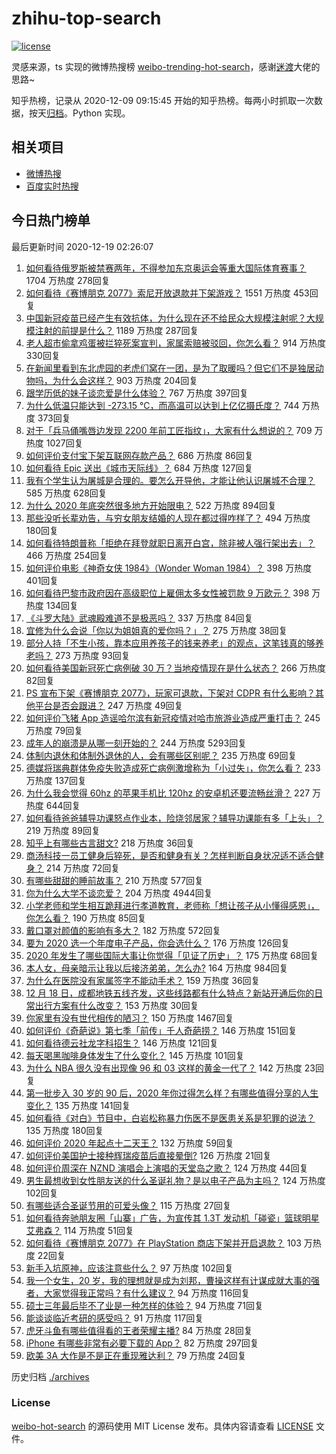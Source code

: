 # zhihu-top-search

[![license](https://img.shields.io/github/license/Arrackisarookie/zhihu-top-search)](https://github.com/Arrackisarookie/zhihu-top-search/blob/master/LICENSE)

灵感来源，ts 实现的微博热搜榜 [weibo-trending-hot-search](https://github.com/justjavac/weibo-trending-hot-search)，感谢[迷渡](https://github.com/justjavac)大佬的思路~

知乎热榜，记录从 2020-12-09 09:15:45 开始的知乎热榜。每两小时抓取一次数据，按天[归档](./archives)。Python 实现。

## 相关项目
+ [微博热搜](https://github.com/Arrackisarookie/weibo-hot-search)
+ [百度实时热搜](https://github.com/Arrackisarookie/baidu-hot-search)

## 今日热门榜单

<!-- Rank Begin -->

最后更新时间 2020-12-19 02:26:07

1. [如何看待俄罗斯被禁赛两年，不得参加东京奥运会等重大国际体育赛事？](https://www.zhihu.com/question/435327527) 1704 万热度 278回复
1. [如何看待《赛博朋克 2077》索尼开放退款并下架游戏？](https://www.zhihu.com/question/435363731) 1551 万热度 453回复
1. [中国新冠疫苗已经产生有效抗体，为什么现在还不给民众大规模注射呢？大规模注射的前提是什么？](https://www.zhihu.com/question/431748876) 1189 万热度 287回复
1. [老人超市偷拿鸡蛋被拦猝死案宣判，家属索赔被驳回，你怎么看？](https://www.zhihu.com/question/435361432) 914 万热度 330回复
1. [在新闻里看到东北虎园的老虎们窝在一团，是为了取暖吗？但它们不是独居动物吗，为什么会这样？](https://www.zhihu.com/question/435127400) 903 万热度 204回复
1. [跟学历低的妹子谈恋爱是什么体验？](https://www.zhihu.com/question/31070823) 767 万热度 397回复
1. [为什么低温只能达到 -273.15 ℃，而高温可以达到上亿亿摄氏度？](https://www.zhihu.com/question/405858890) 744 万热度 373回复
1. [对于「兵马俑嘴唇边发现 2200 年前工匠指纹」，大家有什么想说的？](https://www.zhihu.com/question/435177701) 709 万热度 1027回复
1. [如何评价支付宝下架互联网存款产品？](https://www.zhihu.com/question/435363229) 686 万热度 86回复
1. [如何看待 Epic 送出《城市天际线》？](https://www.zhihu.com/question/435375367) 684 万热度 127回复
1. [我有个学生认为屠城是合理的。要怎么开导他，才能让他认识屠城不合理？](https://www.zhihu.com/question/434467214) 585 万热度 628回复
1. [为什么 2020 年底突然很多地方开始限电？](https://www.zhihu.com/question/434800740) 522 万热度 894回复
1. [那些没听长辈劝告，与穷女朋友结婚的人现在都过得咋样了？](https://www.zhihu.com/question/274465691) 494 万热度 180回复
1. [如何看待特朗普称「拒绝在拜登就职日离开白宫，除非被人强行架出去」？](https://www.zhihu.com/question/435351079) 466 万热度 254回复
1. [如何评价电影《神奇女侠 1984》（Wonder Woman 1984）？](https://www.zhihu.com/question/431434430) 398 万热度 401回复
1. [如何看待巴黎市政府因在高级职位上雇佣太多女性被罚款 9 万欧元？](https://www.zhihu.com/question/435098237) 398 万热度 134回复
1. [《斗罗大陆》武魂殿难道不是极恶吗？](https://www.zhihu.com/question/434900268) 337 万热度 84回复
1. [宜修为什么会说「你以为姐姐真的爱你吗？」？](https://www.zhihu.com/question/426404843) 275 万热度 38回复
1. [部分人持「不生小孩，靠本应用养孩子的钱来养老」的观点，这笔钱真的够养老吗？](https://www.zhihu.com/question/428647620) 273 万热度 93回复
1. [如何看待美国新冠死亡病例破 30 万？当地疫情现在是什么状态？](https://www.zhihu.com/question/435059727) 266 万热度 82回复
1. [PS 宣布下架《赛博朋克 2077》，玩家可退款，下架对 CDPR 有什么影响？其他平台是否会跟进？](https://www.zhihu.com/question/435381558) 247 万热度 49回复
1. [如何评价飞猪 App 造谣哈尔滨有新冠疫情对哈市旅游业造成严重打击？](https://www.zhihu.com/question/435333197) 245 万热度 79回复
1. [成年人的崩溃是从哪一刻开始的？](https://www.zhihu.com/question/313655517) 244 万热度 5293回复
1. [体制内退休和体制外退休的人，会有哪些区别呢？](https://www.zhihu.com/question/435026001) 235 万热度 69回复
1. [德媒将瑞典群体免疫失败造成死亡病例激增称为「小过失」，你怎么看？](https://www.zhihu.com/question/435356865) 233 万热度 137回复
1. [为什么我会觉得 60hz 的苹果手机比 120hz 的安卓机还要流畅丝滑？](https://www.zhihu.com/question/426473871) 227 万热度 644回复
1. [如何看待爸爸辅导功课怒点作业本，险烧邻居家？辅导功课能有多「上头」？](https://www.zhihu.com/question/435380756) 219 万热度 89回复
1. [知乎上有哪些古言甜文?](https://www.zhihu.com/question/415634617) 218 万热度 36回复
1. [商汤科技一员工健身后猝死，是否和健身有关？怎样判断自身状况适不适合健身？](https://www.zhihu.com/question/435421401) 214 万热度 72回复
1. [有哪些甜甜的睡前故事？](https://www.zhihu.com/question/56998947) 210 万热度 577回复
1. [你为什么大学不谈恋爱？](https://www.zhihu.com/question/281437650) 204 万热度 4944回复
1. [小学老师和学生相互跪拜进行孝道教育，老师称「想让孩子从小懂得感恩」，你怎么看？](https://www.zhihu.com/question/435248534) 190 万热度 85回复
1. [戴口罩对颜值的影响有多大？](https://www.zhihu.com/question/378541354) 182 万热度 572回复
1. [要为 2020 选一个年度电子产品，你会选什么？](https://www.zhihu.com/question/434977165) 176 万热度 126回复
1. [2020 年发生了哪些国际大事让你觉得「见证了历史」？](https://www.zhihu.com/question/435217794) 175 万热度 68回复
1. [本人女，母亲暗示让我以后接济弟弟，怎么办?](https://www.zhihu.com/question/429839582) 164 万热度 984回复
1. [为什么在医院没有家属签字不能动手术？](https://www.zhihu.com/question/20262131) 159 万热度 36回复
1. [12 月 18 日，成都地铁五线齐发，这些线路都有什么特点？新站开通后你的日常出行方案有什么改变？](https://www.zhihu.com/question/435294682) 153 万热度 30回复
1. [你家里有没有世代相传的陋习？](https://www.zhihu.com/question/428104481) 150 万热度 1467回复
1. [如何评价《奇葩说》第七季「前传」千人奇葩捞？](https://www.zhihu.com/question/434817235) 146 万热度 151回复
1. [如何看待德云社龙字科招生？](https://www.zhihu.com/question/435367805) 146 万热度 121回复
1. [每天喝黑咖啡身体发生了什么变化？](https://www.zhihu.com/question/288019786) 145 万热度 101回复
1. [为什么 NBA 很久没有出现像 96 和 03 这样的黄金一代了？](https://www.zhihu.com/question/430356326) 142 万热度 23回复
1. [第一批步入 30 岁的 90 后，2020 年你过得怎么样？有哪些值得分享的人生变化？](https://www.zhihu.com/question/435391542) 135 万热度 141回复
1. [如何看待《对白》节目中，白岩松称暴力伤医不是医患关系是犯罪的说法？](https://www.zhihu.com/question/435304124) 135 万热度 180回复
1. [如何评价 2020 年起点十二天王？](https://www.zhihu.com/question/435378328) 132 万热度 59回复
1. [如何评价美国护士接种辉瑞疫苗后直接晕倒?](https://www.zhihu.com/question/435425447) 126 万热度 21回复
1. [如何评价周深在 NZND 演唱会上演唱的天堂岛之歌？](https://www.zhihu.com/question/435410168) 124 万热度 44回复
1. [男生最想收到女性朋友送的什么圣诞礼物？是以电子产品为主吗？](https://www.zhihu.com/question/434228572) 124 万热度 102回复
1. [有哪些适合圣诞节用的可爱头像？](https://www.zhihu.com/question/306838831) 115 万热度 27回复
1. [如何看待奔驰朋友圈「山寨」广告，为宣传其 1.3T 发动机「碰瓷」篮球明星艾弗森？](https://www.zhihu.com/question/435364077) 114 万热度 51回复
1. [如何看待《赛博朋克 2077》在 PlayStation 商店下架并开启退款？](https://www.zhihu.com/question/435367327) 103 万热度 22回复
1. [新手入坑原神，应该注意些什么？](https://www.zhihu.com/question/434550697) 97 万热度 102回复
1. [我一个女生，20 岁，我的理想就是成为刘邦，曹操这样有计谋成就大事的强者，大家觉得我正常吗？有什么建议？](https://www.zhihu.com/question/434217178) 94 万热度 116回复
1. [硕士三年最后毕不了业是一种怎样的体验？](https://www.zhihu.com/question/269062097) 94 万热度 71回复
1. [能谈谈临近考研的感受吗？](https://www.zhihu.com/question/433746839) 91 万热度 117回复
1. [虎牙斗鱼有哪些值得看的王者荣耀主播?](https://www.zhihu.com/question/434331729) 84 万热度 28回复
1. [iPhone 有哪些非常有必要下载的 App？](https://www.zhihu.com/question/28306141) 82 万热度 297回复
1. [欧美 3A 大作是不是正在重现雅达利？](https://www.zhihu.com/question/434606154) 79 万热度 24回复
<!-- Rank End -->

历史归档 [./archives](./archives)

### License

[weibo-hot-search](https://github.com/Arrackisarookie/zhihu-top-search) 的源码使用 MIT License 发布。具体内容请查看 [LICENSE](./LICENSE) 文件。
